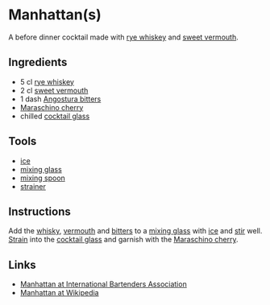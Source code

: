 # Manhattan(s)

A before dinner cocktail made with [rye whiskey]() and [sweet vermouth]().

## Ingredients

- 5 cl [rye whiskey]()
- 2 cl [sweet vermouth]()
- 1 dash [Angostura bitters]()
- [Maraschino cherry]()
- chilled [cocktail glass]()

## Tools

- [ice]()
- [mixing glass]()
- [mixing spoon]()
- [strainer]()

## Instructions

Add the [whisky](rye-whiskey), [vermouth](sweet-vermouth) and [bitters](angostura-bitters) to a [mixing glass]() with [ice]() and [stir](mixing-spoon) well. [Strain](strainer) into the [cocktail glass]() and garnish with the [Maraschino cherry]().

## Links

 - [Manhattan at International Bartenders Association](http://iba-world.com/iba-official-cocktails/manhattan/)
 - [Manhattan at Wikipedia](https://en.wikipedia.org/wiki/Manhattan_(cocktail))
